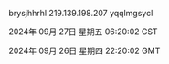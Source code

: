 brysjhhrhl 219.139.198.207 yqqlmgsycl

2024年 09月 27日 星期五 06:20:02 CST

2024年 09月 26日 星期四 22:20:02 GMT
